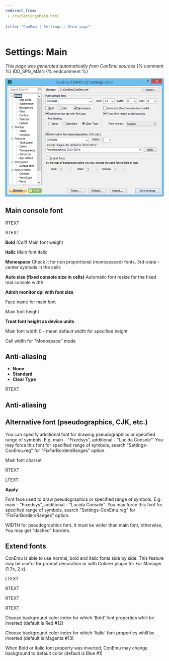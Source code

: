```yaml
---
redirect_from:
 - /ru/SettingsMain.html

title: "ConEmu | Settings › Main page"
---
```


# Settings: Main

*This page was generated automatically from ConEmu sources*
{% comment %} IDD_SPG_MAIN {% endcomment %}

![ConEmu Settings: Main](/img/Settings-Main.png)



## Main console font



RTEXT



RTEXT



**Bold** *(Cell)* Main font weight

**Italic** Main font italic

**Monospace** Check it for non proportional (monospaced) fonts, 3rd-state - center symbols in the cells

**Auto size (fixed console size in cells)** Automatic font resize for the fixed real console width

**Admit monitor dpi with font size** 

Face name for main font

Main font height

**Treat font height as device units** 

Main font width 0 - mean default width for specified height

Cell width for "Monospace" mode

## Anti-aliasing




* **None**
* **Standard**
* **Clear Type**




RTEXT



## Anti-aliasing





## Alternative font (pseudographics, CJK, etc.)

You can specify additional font for drawing pseudographics or specified range of symbols. E.g. main - "Fixedsys", additional - "Lucida Console". You may force this font for specified range of symbols, search "Settings-ConEmu.reg" for "FixFarBordersRanges" option.

Main font charset

RTEXT



LTEXT

**Apply** 



Font face used to draw pseudographics or specified range of symbols. E.g. main - "Fixedsys", additional - "Lucida Console". You may force this font for specified range of symbols, search "Settings-ConEmu.reg" for "FixFarBordersRanges" option.

WIDTH for pseudographics font. It must be wider than main font, otherwise, You may get "dashed" borders.

## Extend fonts

ConEmu is able to use normal, bold and italic fonts side by side. This feature may be useful for prompt decoration or with Colorer plugin for Far Manager (1.7x, 2.x).

LTEXT



RTEXT



RTEXT



RTEXT





Choose background color index for which ‘Bold’ font properties whill be inverted (default is Red #12)

Choose background color index for which ‘Italic’ font properties whill be inverted (default is Magenta #13)

When Bold or Italic font property was inverted, ConEmu may change background to default color (default is Blue #1)

